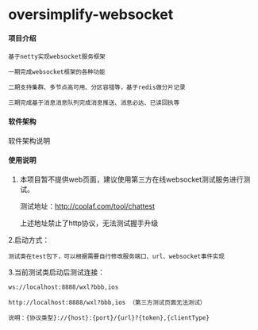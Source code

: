 # oversimplify-websocket

#### 项目介绍
    基于netty实现websocket服务框架

    一期完成websocket框架的各种功能

    二期支持集群、多节点高可用、分区容错等，基于redis做分片记录

    三期完成基于消息消息队列完成消息推送、消息必达、已读回执等



#### 软件架构
软件架构说明


#### 使用说明

1. 本项目暂不提供web页面，建议使用第三方在线websocket测试服务进行测试。

    测试地址：http://coolaf.com/tool/chattest

    上述地址禁止了http协议，无法测试握手升级

2.启动方式：

    测试类在test包下，可以根据需要自行修改服务端口、url、websocket事件实现

3.当前测试类启动后测试连接：

    ws://localhost:8888/wxl?bbb,ios

    http://localhost:8888/wxl?bbb,ios （第三方测试页面无法测试）

    说明：{协议类型}://{host}:{port}/{url}?{token},{clientType}
